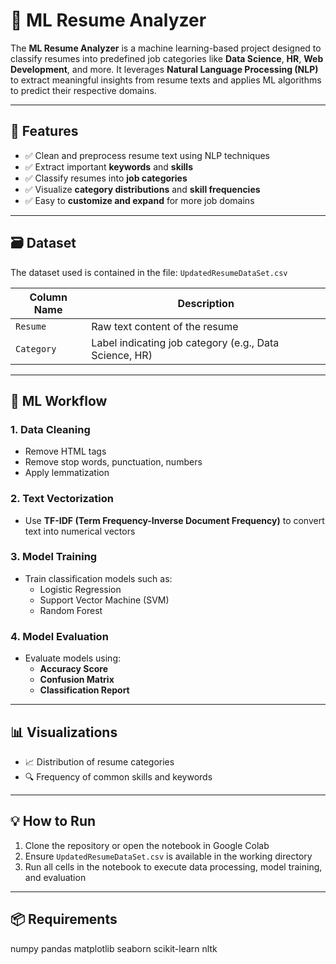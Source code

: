 
# 🤖 ML Resume Analyzer

The **ML Resume Analyzer** is a machine learning-based project designed to classify resumes into predefined job categories like **Data Science**, **HR**, **Web Development**, and more. It leverages **Natural Language Processing (NLP)** to extract meaningful insights from resume texts and applies ML algorithms to predict their respective domains.

---

## 📌 Features

- ✅ Clean and preprocess resume text using NLP techniques  
- ✅ Extract important **keywords** and **skills**  
- ✅ Classify resumes into **job categories**  
- ✅ Visualize **category distributions** and **skill frequencies**  
- ✅ Easy to **customize and expand** for more job domains  

---

## 🗃️ Dataset

The dataset used is contained in the file: `UpdatedResumeDataSet.csv`

| Column Name | Description                         |
|-------------|-------------------------------------|
| `Resume`    | Raw text content of the resume      |
| `Category`  | Label indicating job category (e.g., Data Science, HR) |

---

## 🧠 ML Workflow

### 1. Data Cleaning
- Remove HTML tags
- Remove stop words, punctuation, numbers
- Apply lemmatization

### 2. Text Vectorization
- Use **TF-IDF (Term Frequency-Inverse Document Frequency)** to convert text into numerical vectors

### 3. Model Training
- Train classification models such as:
  - Logistic Regression
  - Support Vector Machine (SVM)
  - Random Forest

### 4. Model Evaluation
- Evaluate models using:
  - **Accuracy Score**
  - **Confusion Matrix**
  - **Classification Report**

---

## 📊 Visualizations

- 📈 Distribution of resume categories
- 🔍 Frequency of common skills and keywords

---

## 💡 How to Run

1. Clone the repository or open the notebook in Google Colab
2. Ensure `UpdatedResumeDataSet.csv` is available in the working directory
3. Run all cells in the notebook to execute data processing, model training, and evaluation

---

## 📦 Requirements

numpy
pandas
matplotlib
seaborn
scikit-learn
nltk


